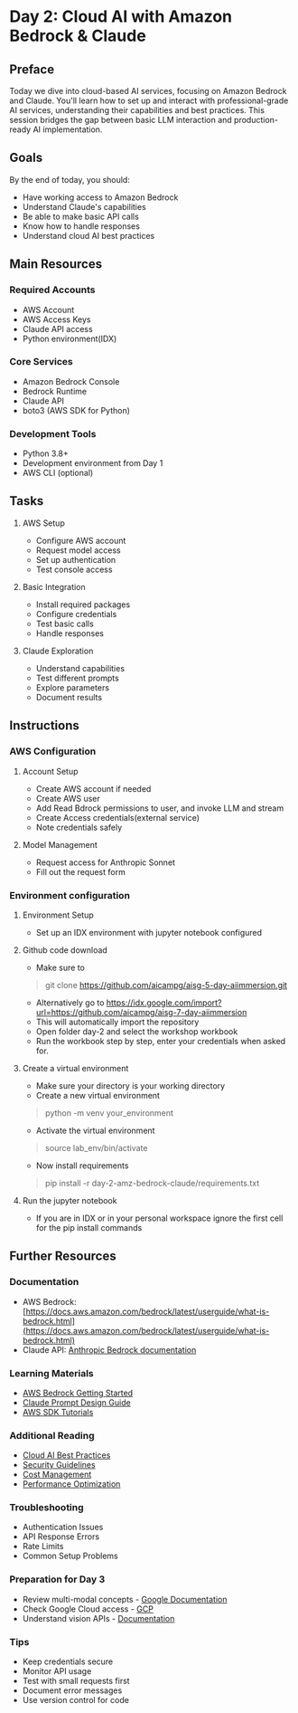 # Day 2: Cloud AI with Amazon Bedrock & Claude

## Preface
Today we dive into cloud-based AI services, focusing on Amazon Bedrock and Claude. You'll learn how to set up and interact with professional-grade AI services, understanding their capabilities and best practices. This session bridges the gap between basic LLM interaction and production-ready AI implementation.

## Goals
By the end of today, you should:
- Have working access to Amazon Bedrock
- Understand Claude's capabilities
- Be able to make basic API calls
- Know how to handle responses
- Understand cloud AI best practices

## Main Resources
### Required Accounts
- AWS Account
- AWS Access Keys
- Claude API access
- Python environment(IDX)

### Core Services
- Amazon Bedrock Console
- Bedrock Runtime
- Claude API
- boto3 (AWS SDK for Python)

### Development Tools
- Python 3.8+
- Development environment from Day 1
- AWS CLI (optional)

## Tasks
1. AWS Setup
   - Configure AWS account
   - Request model access
   - Set up authentication
   - Test console access

2. Basic Integration
   - Install required packages
   - Configure credentials
   - Test basic calls
   - Handle responses

3. Claude Exploration
   - Understand capabilities
   - Test different prompts
   - Explore parameters
   - Document results

## Instructions
### AWS Configuration
1. Account Setup
   - Create AWS account if needed
   - Create AWS user
   - Add Read Bdrock permissions to user, and invoke LLM and stream
   - Create Access credentials(external service)
   - Note credentials safely

2. Model Management
   - Request access for Anthropic Sonnet
   - Fill out the request form


### Environment configuration
1. Environment Setup
   - Set up an IDX environment with jupyter notebook configured

2. Github code download
   - Make sure to 
   >git clone https://github.com/aicampg/aisg-5-day-aiimmersion.git
   - Alternatively go to https://idx.google.com/import?url=https://github.com/aicampg/aisg-7-day-aiimmersion
   - This will automatically import the repository
   - Open folder day-2 and select the workshop workbook
   - Run the workbook step by step, enter your credentials when asked for.

3. Create a virtual environment
   - Make sure your directory is your working directory
   - Create a new virtual environment
   > python -m venv your_environment
   - Activate the virtual environment
   > source lab_env/bin/activate
   - Now install requirements
   > pip install -r day-2-amz-bedrock-claude/requirements.txt

4. Run the jupyter notebook
   - If you are in IDX or in your personal workspace ignore the first cell for the pip install commands


## Further Resources
### Documentation
- AWS Bedrock: [https://docs.aws.amazon.com/bedrock/latest/userguide/what-is-bedrock.html](https://docs.aws.amazon.com/bedrock/latest/userguide/what-is-bedrock.html)
- Claude API: [Anthropic Bedrock documentation](https://docs.anthropic.com/en/api/claude-on-amazon-bedrock)

### Learning Materials
- [AWS Bedrock Getting Started](https://github.com/aicampg/aisg-5-day-aiimmersion/blob/main/day-2-amz-bedrock-claude/README.md)
- [Claude Prompt Design Guide](https://docs.anthropic.com/en/docs/build-with-claude/prompt-engineering/overview)
- [AWS SDK Tutorials](https://docs.aws.amazon.com/frauddetector/latest/ug/getting-started-python.html)

### Additional Reading
- [Cloud AI Best Practices](https://cloud.google.com/vertex-ai/generative-ai/docs/learn/prompt-best-practices)
- [Security Guidelines](https://medium.com/@API4AI/api-security-best-practices-for-developers-cd7c0a2b6436)
- [Cost Management](https://cloud.google.com/transform/three-proven-strategies-for-optimizing-ai-costs)
- [Performance Optimization](https://www.techtarget.com/searchenterpriseai/tip/AI-model-optimization-How-to-do-it-and-why-it-matters)

### Troubleshooting
- Authentication Issues
- API Response Errors
- Rate Limits
- Common Setup Problems

### Preparation for Day 3
- Review multi-modal concepts - [Google Documentation](https://cloud.google.com/use-cases/multimodal-ai)
- Check Google Cloud access - [GCP](https://cloud.google.com/)
- Understand vision APIs - [Documentation](https://ai.google.dev/gemini-api/docs/vision?lang=python)

### Tips
- Keep credentials secure
- Monitor API usage
- Test with small requests first
- Document error messages
- Use version control for code